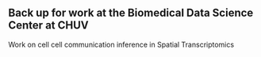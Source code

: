 ## Back up for work at the Biomedical Data Science Center at CHUV
Work on cell cell communication inference in Spatial Transcriptomics
